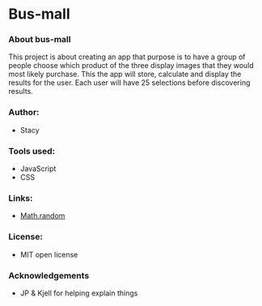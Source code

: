 # Bus-mall

### About bus-mall 

This project is about creating an app that purpose is to have a group of people choose which product of the three display images that they would most likely purchase. This the app will store, calculate and display the results for the user. Each user will have 25 selections before discovering results.

### Author:

+ Stacy

### Tools used:

+ JavaScript
+ CSS

### Links:
+ [Math.random](https://developer.mozilla.org/en-US/docs/Web/JavaScript/Reference/Global_Objects/Math/random)

### License:

+ MIT open license

### Acknowledgements

+ JP & Kjell for helping explain things 
